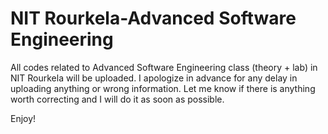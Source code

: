 # NIT Rourkela-Advanced Software Engineering
All codes related to Advanced Software Engineering class (theory + lab) in NIT Rourkela will be uploaded. I apologize in advance for any delay in uploading anything or wrong information. Let me know if there is anything worth correcting and I will do it as soon as possible.

Enjoy!
